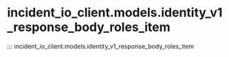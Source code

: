 # incident_io_client.models.identity_v1_response_body_roles_item

::: incident_io_client.models.identity_v1_response_body_roles_item